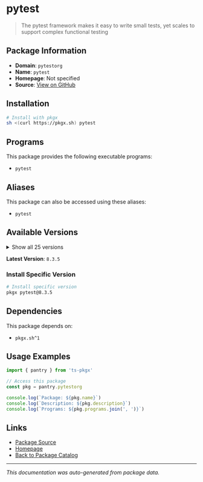 # pytest

> The pytest framework makes it easy to write small tests, yet scales to support complex functional testing

## Package Information

- **Domain**: `pytestorg`
- **Name**: `pytest`
- **Homepage**: Not specified
- **Source**: [View on GitHub](https://github.com/pkgxdev/pantry/tree/main/projects/pytest.org/package.yml)

## Installation

```bash
# Install with pkgx
sh <(curl https://pkgx.sh) pytest
```

## Programs

This package provides the following executable programs:

- `pytest`

## Aliases

This package can also be accessed using these aliases:

- `pytest`

## Available Versions

<details>
<summary>Show all 25 versions</summary>

- `8.3.5`, `8.3.4`, `8.3.3`, `8.3.2`, `8.3.1`
- `8.3.0`, `8.2.2`, `8.2.1`, `8.2.0`, `8.1.2`
- `8.1.1`, `8.1.0`, `8.0.2`, `8.0.1`, `8.0.0`
- `7.4.4`, `7.4.3`, `7.4.2`, `7.4.1`, `7.4.0`
- `7.3.2`, `7.3.1`, `7.3.0`, `7.2.2`, `7.1.0`

</details>

**Latest Version**: `8.3.5`

### Install Specific Version

```bash
# Install specific version
pkgx pytest@8.3.5
```

## Dependencies

This package depends on:

- `pkgx.sh^1`

## Usage Examples

```typescript
import { pantry } from 'ts-pkgx'

// Access this package
const pkg = pantry.pytestorg

console.log(`Package: ${pkg.name}`)
console.log(`Description: ${pkg.description}`)
console.log(`Programs: ${pkg.programs.join(', ')}`)
```

## Links

- [Package Source](https://github.com/pkgxdev/pantry/tree/main/projects/pytest.org/package.yml)
- [Homepage](#)
- [Back to Package Catalog](../package-catalog.md)

---

*This documentation was auto-generated from package data.*
